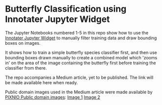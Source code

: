 
# Butterfly Classification using Innotater Jupyter Widget

The Jupyter Notebooks numbered 1-5 in this repo show how to use the [Innotater Jupyter Widget](https://github.com/ideonate/jupyter-innotater) to manually filter training data and draw bounding boxes on images.

It shows how to train a simple butterfly species classifier first, and then use bounding boxes drawn manually to create a combined model which 'zooms in' on the area of the image containing the butterfly first before training the classifier from there.

The repo accompanies a Medium article, yet to be published. The link will be made available here when ready.

Public domain images used in the Medium article were made available by [PIXNIO Public domain images](https://pixnio.com): 
[Image 1](https://pixnio.com/fauna-animals/insects-and-bugs/butterflies-and-moths-pictures/flower-nectar-insect-summer-garden-animal-colorful-butterfly-nature) 
[Image 2](https://pixnio.com/fauna-animals/insects-and-bugs/butterflies-and-moths-pictures/nature-flower-daylight-brown-butterfly-insect-plant-garden-blossom)


